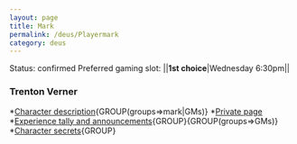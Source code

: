 ```yaml
---
layout: page
title: Mark
permalink: /deus/Playermark
category: deus
---
```

Status: confirmed
Preferred gaming slot:
||__1st choice__|Wednesday 6:30pm||
### Trenton Verner
*[Character description](CharPublicMark){GROUP(groups=&gt;mark|GMs)}
*[Private page](CharPrivateMark)
*[Experience tally and announcements](AnnounceMark){GROUP}{GROUP(groups=&gt;GMs)}
*[Character secrets](CharSecretsMark){GROUP}

